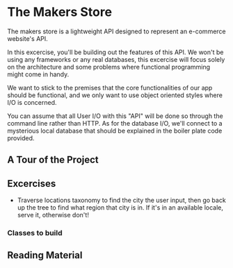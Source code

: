 # The Makers Store

The makers store is a lightweight API designed to represent an e-commerce website's API.

In this excercise, you'll be building out the features of this API. We won't be using any frameworks or any real databases, this excercise will focus solely on the architecture and some problems where functional programming might come in handy.

We want to stick to the premises that the core functionalities of our app should be functional, and we only want to use object oriented styles where I/O is concerned.

You can assume that all User I/O with this "API" will be done so through the command line rather than HTTP. As for the database I/O, we'll connect to a mysterious local database that should be explained in the boiler plate code provided.

## A Tour of the Project

## Excercises
- Traverse locations taxonomy to find the city the user input, then go back up the tree to find what region that city is in. If it's in an available locale, serve it, otherwise don't!

### Classes to build

## Reading Material